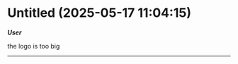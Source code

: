 <!-- Generated by SpecStory -->

# Untitled (2025-05-17 11:04:15)

_**User**_

the logo is too big

---

